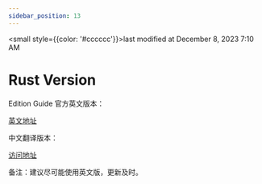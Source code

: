 ```yaml
---
sidebar_position: 13
---
```

    
<small style={{color: '#cccccc'}}>last modified at December 8, 2023 7:10 AM</small>
# Rust Version

Edition Guide 官方英文版本：

[英文地址](https://doc.rust-lang.org/edition-guide/)

中文翻译版本：

[访问地址](https://erasin.wang/books/edition-guide-cn/)

备注：建议尽可能使用英文版，更新及时。

      
